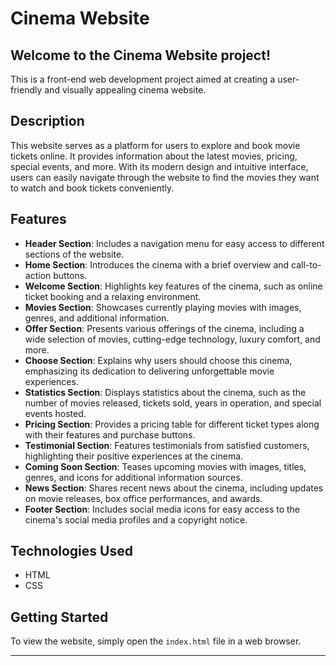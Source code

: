 # Cinema Website
## Welcome to the Cinema Website project! 

This is a front-end web development project aimed at creating a user-friendly and visually appealing cinema website.

## Description

This website serves as a platform for users to explore and book movie tickets online. It provides information about the latest movies, pricing, special events, and more. With its modern design and intuitive interface, users can easily navigate through the website to find the movies they want to watch and book tickets conveniently.

## Features

- **Header Section**: Includes a navigation menu for easy access to different sections of the website.
- **Home Section**: Introduces the cinema with a brief overview and call-to-action buttons.
- **Welcome Section**: Highlights key features of the cinema, such as online ticket booking and a relaxing environment.
- **Movies Section**: Showcases currently playing movies with images, genres, and additional information.
- **Offer Section**: Presents various offerings of the cinema, including a wide selection of movies, cutting-edge technology, luxury comfort, and more.
- **Choose Section**: Explains why users should choose this cinema, emphasizing its dedication to delivering unforgettable movie experiences.
- **Statistics Section**: Displays statistics about the cinema, such as the number of movies released, tickets sold, years in operation, and special events hosted.
- **Pricing Section**: Provides a pricing table for different ticket types along with their features and purchase buttons.
- **Testimonial Section**: Features testimonials from satisfied customers, highlighting their positive experiences at the cinema.
- **Coming Soon Section**: Teases upcoming movies with images, titles, genres, and icons for additional information sources.
- **News Section**: Shares recent news about the cinema, including updates on movie releases, box office performances, and awards.
- **Footer Section**: Includes social media icons for easy access to the cinema's social media profiles and a copyright notice.

## Technologies Used

- HTML
- CSS

## Getting Started

To view the website, simply open the `index.html` file in a web browser.

---
